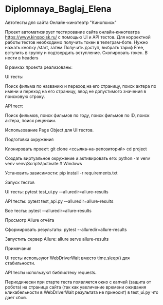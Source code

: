 # Diplomnaya_Baglaj_Elena
Автотесты для сайта Онлайн-кинотеатр "Кинопоиск"

Проект автоматизирует тестирование сайта онлайн-кинотеатра https://www.kinopoisk.ru/ с помощью UI и API тестов.
Для корректной работы тестов необходимо получить токен в телеграм-боте. Нужно нажать кнопку /start, затем
Получить доступ, выбрать тариф Free, вступить в группу и подтвердить вступление. Скопировать токен.
В нести в headers

В рамках проекта реализованы:

UI тесты

Поиск фильма по названию и переход на его страницу, поиск актера по имени и переход на его страницу, ввод
не допустимого значения в поисковую строку.

API тест:

Поиск фильмов, поиск фильмов по году, поиск фильмов по ID, поиск актера, поиск рецензии.

Использование Page Object для UI тестов.

 Подготовка окружения

Клонировать проект:
git clone <ссылка-на-репозиторий>
cd project

Создать виртуальное окружение и активировать его:
python -m venv venv
venv\Scripts\activate          # Windows

Установить зависимости:
pip install -r requirements.txt
 
Запуск тестов

UI тесты:
pytest test_ui.py --alluredir=allure-results

API тесты:
pytest test_api.py --alluredir=allure-results

Все тесты:
pytest --alluredir=allure-results


Просмотр Allure отчёта

Сформировать результаты:
pytest --alluredir=allure-results

Запустить сервер Allure:
allure serve allure-results

Примечания

UI тесты используют WebDriverWait вместо time.sleep() для стабильности.

API тесты используют библиотеку requests.

 Периодически при старте теста появляется окно с капчей (защита от робота) на странице сайта
 (так как увеличение времени ожидания кликабельности в WebDriverWait результата не приносит)
 в test_ui.py что дает сбой.

